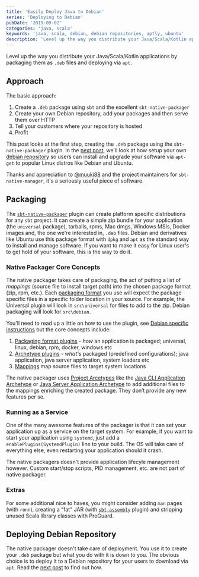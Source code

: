 ```yaml
---
title: 'Easily Deploy Java to Debian'
series: 'Deploying to Debian'
pubDate: '2019-09-02'
categories: 'java, scala'
keywords: 'java, scala, debian, debian repositories, aptly, ubuntu'
description: 'Level up the way you distribute your Java/Scala/Kotlin applications by packaging them as .deb files and deploying via apt.'
---
```


Level up the way you distribute your Java/Scala/Kotlin applications by packaging them as `.deb` files and deploying via `apt`. 


## Approach

The basic approach:

1. Create a `.deb` package using `sbt` and the excellent `sbt-native-packager`
1. Create your own Debian repository, add your packages and then serve them over HTTP
1. Tell your customers where your repository is hosted
1. Profit

This post looks at the first step, creating the `.deb` package using the `sbt-native-packager` plugin. In the [next post](/blog/2019/09/03/create-debian-repositories), we'll look at how setup your own [debian repository](https://wiki.debian.org/DebianRepository) so users can install and upgrade your software via `apt-get` to popular Linux distros like Debian and Ubuntu.

Thanks and appreciation to [@muuki88](https://github.com/muuki88) and the project maintainers for `sbt-native-manager`, it's a seriously useful piece of software. 


## Packaging 

The [`sbt-native-packager`](https://www.scala-sbt.org/sbt-native-packager/index.html) plugin can create platform specific distributions for any `sbt` project. It can create a simple zip bundle for your application (the `universal` package), tarballs, rpms, Mac dmgs, Windows MSIs, Docker images and, the one we're interested in, `.deb` files. Debian and derivatives like Ubuntu use this package format with `dpkg` and `apt` as the standard way to install and manage software. If you want to make it easy for Linux user's to get hold of your software, this is the way to do it.


### Native Packager Core Concepts

The native packager takes care of packaging, the act of putting a list of *mappings* (source file to install target path) into the chosen package format (zip, rpm, etc.). Each [packaging format](https://www.scala-sbt.org/sbt-native-packager/formats/index.html) you use will expect the package specific files in a specific folder location in your source. For example, the Universal plugin will look in `src\universal` for files to add to the zip. Debian packaging will look for `src\debian`.


You'll need to read up a little on how to use the plugin, see [Debian specific instructions](https://www.scala-sbt.org/sbt-native-packager/formats/debian.html) but the core concepts include:

1. [Packaging format plugins](https://www.scala-sbt.org/sbt-native-packager/introduction.html#format-plugins) - _how_ an application is packaged; universal, linux, debian, rpm, docker, windows etc 
1. [Archetype plugins](https://www.scala-sbt.org/sbt-native-packager/introduction.html#archetype-plugins) - _what's_ packaged (predefined configurations); java application, java server application, system loaders etc
1. [Mappings](https://www.scala-sbt.org/sbt-native-packager/introduction.html#mappings) map source files to target system locations

The native packager uses [Project Arcetypes](https://www.scala-sbt.org/sbt-native-packager/archetypes/index.html) like the [Java CLI Application Archetype](https://www.scala-sbt.org/sbt-native-packager/archetypes/java_app/index.html) or [Java Server Application Archetype](https://www.scala-sbt.org/sbt-native-packager/archetypes/java_server/index.html) to add additional files to the mappings enriching the created package. They don’t provide any new features per se.


### Running as a Service

One of the many awesome features of the packager is that it can set your application up as a service on the target system. For example, if you want to start your application using `systemd`, just add a `enablePlugins(SystemdPlugin)` line to your build. The OS will take care of everything else, even restarting your application should it crash.

The native packagers doesn't provide application lifecyle management however. Custom start/stop scripts, PID management, etc. are not part of native packager.

### Extras

For some additional nice to haves, you might consider adding `man` pages (with `ronn`), creating a "fat" JAR (with [`sbt-assembly`](https://github.com/sbt/sbt-assembly) plugin) and stripping unused Scala library classes with ProGuard.

## Deploying Debian Repository

The native packager doesn't take care of deployment. You use it to create your `.deb` package but what you do with it is down to you. The obvious choice is to deploy it to a Debian repository for your users to download via `apt`. Read the [next post](../../blog/create-debian-repositories.md) to find out how.
